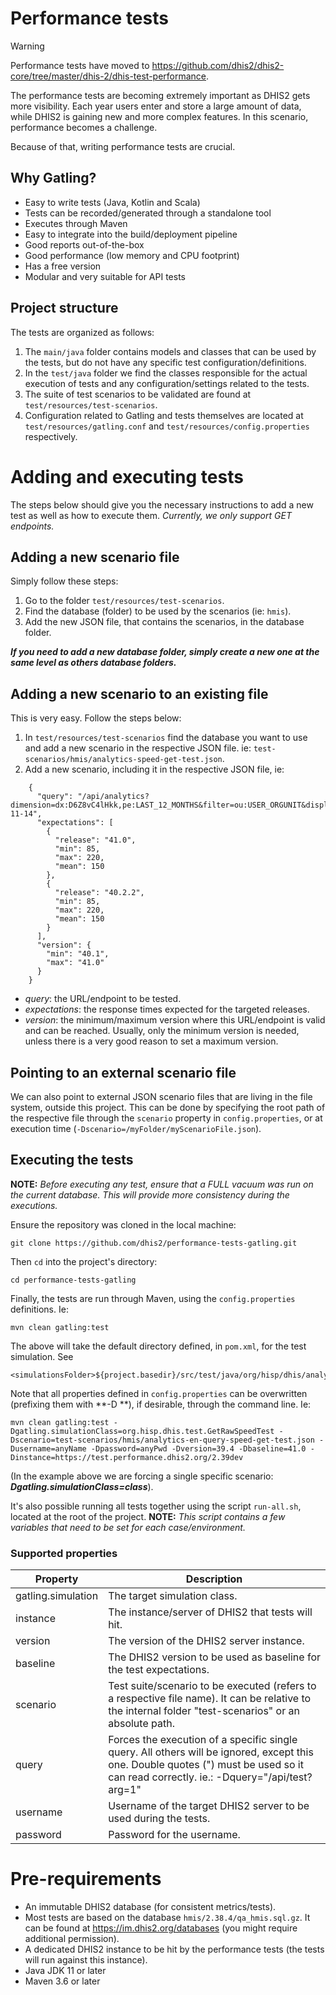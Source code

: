 # Performance tests

> [!WARNING]
> Performance tests have moved to
> https://github.com/dhis2/dhis2-core/tree/master/dhis-2/dhis-test-performance.

The performance tests are becoming extremely important as DHIS2 gets more visibility.
Each year users enter and store a large amount of data, while DHIS2 is gaining new and more complex
features.
In this scenario, performance becomes a challenge.

Because of that, writing performance tests are crucial.

## Why Gatling?

- Easy to write tests (Java, Kotlin and Scala)
- Tests can be recorded/generated through a standalone tool
- Executes through Maven
- Easy to integrate into the build/deployment pipeline
- Good reports out-of-the-box
- Good performance (low memory and CPU footprint)
- Has a free version
- Modular and very suitable for API tests

## Project structure

The tests are organized as follows:

1) The `main/java` folder contains models and classes that can be used by the tests, but do not have
   any specific test configuration/definitions.
2) In the `test/java` folder we find the classes responsible for the actual execution of tests and
   any configuration/settings related to the tests.
3) The suite of test scenarios to be validated are found at `test/resources/test-scenarios`.
4) Configuration related to Gatling and tests themselves are located
   at `test/resources/gatling.conf` and `test/resources/config.properties` respectively.

# Adding and executing tests

The steps below should give you the necessary instructions to add a new test as well as how to
execute them.
_Currently, we only support GET endpoints._

## Adding a new scenario file

Simply follow these steps:

1) Go to the folder `test/resources/test-scenarios`.
2) Find the database (folder) to be used by the scenarios (ie: `hmis`).
3) Add the new JSON file, that contains the scenarios, in the database folder.

**_If you need to add a new database folder, simply create a new one at the same level as others
database folders._**

## Adding a new scenario to an existing file

This is very easy. Follow the steps below:

1) In `test/resources/test-scenarios` find the database you want to use and add a new scenario in
   the respective JSON file. ie: `test-scenarios/hmis/analytics-speed-get-test.json`.
2) Add a new scenario, including it in the respective JSON file, ie:

```
    {
      "query": "/api/analytics?dimension=dx:D6Z8vC4lHkk,pe:LAST_12_MONTHS&filter=ou:USER_ORGUNIT&displayProperty=NAME&includeNumDen=false&skipMeta=false&skipData=false&relativePeriodDate=2023-11-14",
      "expectations": [
        {
          "release": "41.0",
          "min": 85,
          "max": 220,
          "mean": 150
        },
        {
          "release": "40.2.2",
          "min": 85,
          "max": 220,
          "mean": 150
        }
      ],
      "version": {
        "min": "40.1",
        "max": "41.0"
      }
    }
```

- _query_: the URL/endpoint to be tested.
- _expectations_: the response times expected for the targeted releases.
- _version_: the minimum/maximum version where this URL/endpoint is valid and can be reached.
  Usually, only the minimum version is needed, unless there is a very good reason to set a maximum
  version.

## Pointing to an external scenario file

We can also point to external JSON scenario files that are living in the file system, outside this
project.
This can be done by specifying the root path of the respective file through the `scenario` property
in `config.properties`, or at execution time (`-Dscenario=/myFolder/myScenarioFile.json`).

## Executing the tests

**NOTE:** _Before executing any test, ensure that a FULL vacuum was run on the current database.
This will provide more consistency during the executions._

Ensure the repository was cloned in the local machine:

```
git clone https://github.com/dhis2/performance-tests-gatling.git
```

Then `cd` into the project's directory:

```
cd performance-tests-gatling
```

Finally, the tests are run through Maven, using the `config.properties` definitions. Ie:

```
mvn clean gatling:test
```

The above will take the default directory defined, in `pom.xml`, for the test simulation. See

```
<simulationsFolder>${project.basedir}/src/test/java/org/hisp/dhis/analytics/get</simulationsFolder>
```

Note that all properties defined in `config.properties` can be overwritten (prefixing them with **-D
**), if desirable, through the command line. Ie:

```
mvn clean gatling:test -Dgatling.simulationClass=org.hisp.dhis.test.GetRawSpeedTest -Dscenario=test-scenarios/hmis/analytics-en-query-speed-get-test.json -Dusername=anyName -Dpassword=anyPwd -Dversion=39.4 -Dbaseline=41.0 -Dinstance=https://test.performance.dhis2.org/2.39dev
```

(In the example above we are forcing a single specific scenario:
***Dgatling.simulationClass=class***).

It's also possible running all tests together using the script `run-all.sh`, located at the root of
the project.
**NOTE:** _This script contains a few variables that need to be set for each case/environment._

### Supported properties

| Property           | Description                                                                                                                                                                           |
|--------------------|---------------------------------------------------------------------------------------------------------------------------------------------------------------------------------------|
| gatling.simulation | The target simulation class.                                                                                                                                                          |
| instance           | The instance/server of DHIS2 that tests will hit.                                                                                                                                     |
| version            | The version of the DHIS2 server instance.                                                                                                                                             |
| baseline           | The DHIS2 version to be used as baseline for the test expectations.                                                                                                                   |
| scenario           | Test suite/scenario to be executed (refers to a respective file name). It can be relative to the internal folder "test-scenarios" or an absolute path.                                |
| query              | Forces the execution of a specific single query. All others will be ignored, except this one. Double quotes (") must be used so it can read correctly. ie.: -Dquery="/api/test?arg=1" |
| username           | Username of the target DHIS2 server to be used during the tests.                                                                                                                      |
| password           | Password for the username.                                                                                                                                                            |

# Pre-requirements

- An immutable DHIS2 database (for consistent metrics/tests).
- Most tests are based on the database `hmis/2.38.4/qa_hmis.sql.gz`. It can be found
  at https://im.dhis2.org/databases (you might require additional permission).
- A dedicated DHIS2 instance to be hit by the performance tests (the tests will run against this
  instance).
- Java JDK 11 or later
- Maven 3.6 or later
